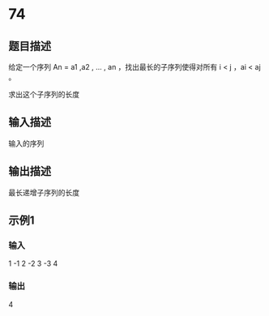 # 74

## 题目描述

给定一个序列 An = a1 ,a2 ,  ... , an ，找出最长的子序列使得对所有 i < j ，ai < aj 。

求出这个子序列的长度

## 输入描述

输入的序列

## 输出描述

最长递增子序列的长度

## 示例1

### 输入

1 -1 2 -2 3 -3 4

### 输出

4
